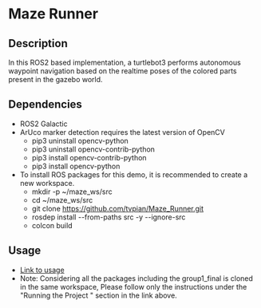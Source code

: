 # Maze Runner
## Description
In this ROS2 based implementation, a turtlebot3 performs autonomous waypoint navigation based on the realtime poses of the colored parts present in the gazebo world.

## Dependencies
- ROS2 Galactic
- ArUco marker detection requires the latest version of OpenCV
  - pip3 uninstall opencv-python
  - pip3 uninstall opencv-contrib-python
  - pip3 install opencv-contrib-python
  - pip3 install opencv-python
- To install ROS packages for this demo, it is recommended to create a new
workspace.
    - mkdir -p ~/maze_ws/src
    - cd ~/maze_ws/src
    - git clone https://github.com/tvpian/Maze_Runner.git
    - rosdep install --from-paths src -y --ignore-src
    - colcon build
  

## Usage
- [Link to usage](./group1_final/readme.md)
- Note: Considering all the packages including the group1_final is cloned in the same workspace, Please follow only the instructions under the "Running the Project
" section in the link above.